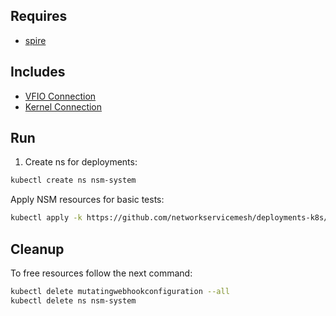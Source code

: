 ## Requires

- [spire](../spire)

## Includes

- [VFIO Connection](../use-cases/Vfio2Noop)
- [Kernel Connection](../use-cases/SriovKernel2Noop)

## Run

1. Create ns for deployments:
```bash
kubectl create ns nsm-system
```

Apply NSM resources for basic tests:
```bash
kubectl apply -k https://github.com/networkservicemesh/deployments-k8s/examples/sriov?ref=5f8623933c66d6e23027452a6b5ec3c3466acc5b
```

## Cleanup

To free resources follow the next command:
```bash
kubectl delete mutatingwebhookconfiguration --all
kubectl delete ns nsm-system
```
